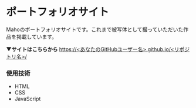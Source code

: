 # ポートフォリオサイト

Mahoのポートフォリオサイトです。これまで被写体として撮っていただいた作品を掲載しています。

**▼サイトはこちらから**
[https://<あなたのGitHubユーザー名>.github.io/<リポジトリ名>/](https://<あなたのGitHubユーザー名>.github.io/<リポジトリ名>/)


### 使用技術
- HTML
- CSS
- JavaScript
